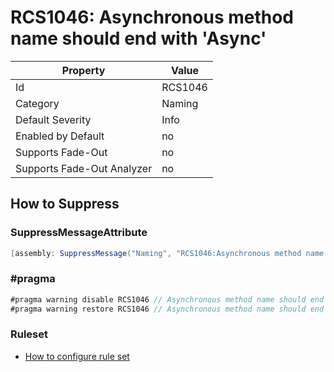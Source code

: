 # RCS1046: Asynchronous method name should end with 'Async'

Property | Value
--- | --- 
Id | RCS1046
Category | Naming
Default Severity | Info
Enabled by Default | no
Supports Fade-Out | no
Supports Fade-Out Analyzer | no

## How to Suppress

### SuppressMessageAttribute

```csharp
[assembly: SuppressMessage("Naming", "RCS1046:Asynchronous method name should end with 'Async'.", Justification = "<Pending>")]
```

### \#pragma

```csharp
#pragma warning disable RCS1046 // Asynchronous method name should end with 'Async'.
#pragma warning restore RCS1046 // Asynchronous method name should end with 'Async'.
```

### Ruleset

* [How to configure rule set](../HowToConfigureAnalyzers.md)
